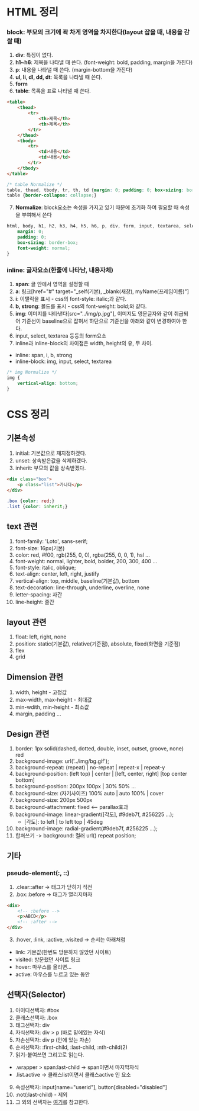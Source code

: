 # HTML 정리
### block: 부모의 크기에 꽉 차게 영역을 차지한다(layout 잡을 때, 내용을 감쌀 때)
1. **div**: 특징이 없다. 
2. **h1~h6**: 제목을 나타낼 때 쓴다. (font-weight: bold, padding, margin을 가진다)
3. **p**: 내용을 나타낼 때 쓴다. (margin-bottom을 가진다)
4. **ul, li, dl, dd, dt**: 목록을 나타낼 때 쓴다.
5. **form**
6. **table**: 목록을 표로 나타낼 때 쓴다.

```html
<table>
	<thead>
		<tr>
			<th>제목</th>
			<th>제목</th>
		</tr>
	</thead>
	<tbody>
		<tr>
			<td>내용</td>
			<td>내용</td>
		</tr>
	</tbody>
</table>
```

```css
/* table Normalize */
table, thead, tbody, tr, th, td {margin: 0; padding: 0; box-sizing: border-box;}
table {border-collapse: collapse;}
```

7. **Normalize**: block요소는 속성을 가지고 있기 때문에 초기화 하여 필요할 때 속성을 부여해서 쓴다

```css
html, body, h1, h2, h3, h4, h5, h6, p, div, form, input, textarea, select, header, section, article, aside, footer, table, thead, tbody, tr, td, th, ul, ol, li, dl, dt, dd {
	margin: 0;
	padding: 0;
	box-sizing: border-box;
	font-weight: normal;
}
```
### inline: 글자요소(한줄에 나타남, 내용자체)
1. **span**: 글 안에서 영역을 설정할 때
2. **a**: 링크[href="#" target="_self(기본), _blank(새창), myName(프레임이름)"]
3. **i**: 이탤릭을 표시 - css의 font-style: italic;과 같다.
4. **b, strong**: 볼드를 표시 - css의 font-weight: bold;와 같다.
5. **img**: 이미지를 나타낸다[src="../img/p.jpg"], 이미지도 영문글자와 같이 취급되어 기준선이 baseline으로 잡혀서 하단으로 기준선을 아래와 같이 변경하여야 한다.
6. input, select, textarea 등등의 form요소
7. inline과 inline-block의 차이점은 width, height의 유, 무 차이.
- inline: span, i, b, strong
- inline-block: img, input, select, textarea

```css
/* img Normalize */
img {
	vertical-align: bottom;
}
```


# CSS 정리
## 기본속성
1. initial: 기본값으로 재지정하겠다.
2. unset: 상속받은값을 삭제하겠다.
3. inherit: 부모의 값을 상속받겠다.
```html
<div class="box">
	<p class="list">가나다</p>
</div>
```
```css
.box {color: red;}
.list {color: inherit;}
```

## text 관련
1. font-family: 'Loto', sans-serif;
2. font-size: 16px(기본)
3. color: red, #f00, rgb(255, 0, 0), rgba(255, 0, 0, 1), hsl ...
4. font-weight: normal, lighter, bold, bolder, 200, 300, 400 ...
5. font-style: italic, oblique;
6. text-align: center, left, right, justify
7. vertical-align: top, middle, baseline(기본값), bottom
8. text-decoration: line-through, underline, overline, none
9. letter-spacing: 자간
10. line-height: 줄간 

## layout 관련
1. float: left, right, none
2. position: static(기본값), relative(기준점), absolute, fixed(화면을 기준점)
3. flex
4. grid

## Dimension 관련
1. width, height - 고정값
2. max-width, max-height - 최대값
3. min-wdith, min-height - 최소값
4. margin, padding ...


## Design 관련
1. border: 1px solid(dashed, dotted, double, inset, outset, groove, none) red
2. background-image: url('../img/bg.gif');
3. background-repeat: (repeat) | no-repeat | repeat-x | repeat-y
4. background-position: (left top) | center | [left, center, right] [top center bottom]
5. background-position: 200px 100px | 30% 50% ...
6. background-size: (자기사이즈) 100% auto | auto 100% | cover
7. background-size: 200px 500px
8. background-attachment: fixed <-- parallax효과
9. background-image: linear-gradient([각도], #9deb7f, #256225 ...);
	- [각도]: to left | to left top | 45deg
10. background-image: radial-gradient(#9deb7f, #256225 ...);
11. 합쳐쓰기 -> background: 컬러 url() repeat position;

## 기타
### pseudo-element(:, ::)
1. .clear::after -> 태그가 닫히기 직전
2. .box::before -> 태그가 열리지마자

```html
<div>
	<!-- :before -->
	<p>ABCD</p>
	<!-- :after -->
</div>
```
3. :hover, :link, :active, :visited -> 순서는 아래처럼
- link: 기본값(한번도 방문하지 않았던 사이트)
- visited: 방문했던 사이트 링크
- hover: 마우스를 올리면...
- active: 마우스를 누르고 있는 동안

## 선택자(Selector)
1. 아이디선택자: #box
2. 클래스선택자: .box
3. 태그선택자: div
4. 자식선택자: div > p (바로 밑에있는 자식)
5. 자손선택자: div p (안에 있는 자손)
7. 순서선택자: :first-child, :last-child, :nth-child(2)
8. 읽기-붙여쓰면 그리고로 읽는다.
- .wrapper > span:last-child -> span이면서 마지막자식
- .list.active -> 클래스list이면서 클래스active 인 요소
9. 속성선택자: input[name="userid"], button[disabled="disabled"]
10. :not(:last-child) - 제외
11. 그 외의 선택자는 [여기](https://www.w3schools.com/cssref/css_selectors.asp)를 참고한다.
